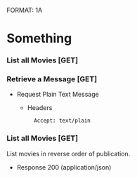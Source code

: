 FORMAT: 1A

# Something

### List all Movies [GET]

### Retrieve a Message [GET]

+ Request Plain Text Message

    + Headers

            Accept: text/plain

### List all Movies [GET]

List movies in reverse order of publication.

+ Response 200 (application/json)
